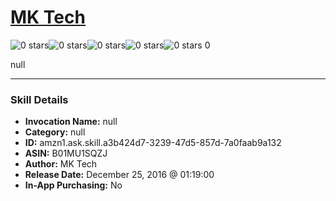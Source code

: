 # [MK Tech](http://alexa.amazon.com/#skills/amzn1.ask.skill.a3b424d7-3239-47d5-857d-7a0faab9a132)
![0 stars](../../images/ic_star_border_black_18dp_1x.png)![0 stars](../../images/ic_star_border_black_18dp_1x.png)![0 stars](../../images/ic_star_border_black_18dp_1x.png)![0 stars](../../images/ic_star_border_black_18dp_1x.png)![0 stars](../../images/ic_star_border_black_18dp_1x.png) 0

null

***

### Skill Details

* **Invocation Name:** null
* **Category:** null
* **ID:** amzn1.ask.skill.a3b424d7-3239-47d5-857d-7a0faab9a132
* **ASIN:** B01MU1SQZJ
* **Author:** MK Tech
* **Release Date:** December 25, 2016 @ 01:19:00
* **In-App Purchasing:** No
